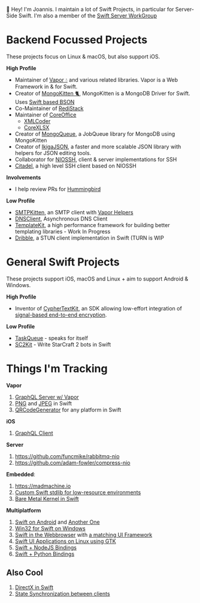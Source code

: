 👋 Hey! I'm Joannis. I maintain a lot of Swift Projects, in particular for Server-Side Swift. I'm also a member of the [Swift Server WorkGroup](https://swift.org/sswg)

# Backend Focussed Projects

These projects focus on Linux & macOS, but also support iOS.

**High Profile**
- Maintainer of [Vapor 💧](https://github.com/vapor/vapor) and various related libraries. Vapor is a Web Framework in & for Swift.
- Creator of [MongoKitten 🐈](https://github.com/orlandos-nl/MongoKitten), MongoKitten is a MongoDB Driver for Swift. Uses [Swift based BSON](https://github.com/orlandos-nl/bson)
- Co-Maintainer of [RediStack](https://github.com/swift-server/RediStack)
- Maintainer of [CoreOffice](https://github.com/CoreOffice)
  - [XMLCoder](https://github.com/CoreOffice/XMLCoder)
  - [CoreXLSX](https://github.com/CoreOffice/CoreXLSX)
- Creator of [MongoQueue](https://github.com/orlandos-nl/MongoQueue), a JobQueue library for MongoDB using MongoKitten
- Creator of [IkigaJSON](https://github.com/orlandos-nl/IkigaJSON), a faster and more scalable JSON library with helpers for JSON editing tools.
- Collaborator for [NIOSSH](https://github.com/apple/swift-nio-ssh), client & server implementations for SSH
- [Citadel](https://github.com/orlandos-nl/Citadel), a high level SSH client based on NIOSSH

**Involvements**
- I help review PRs for [Hummingbird](https://github.com/hummingbird-project)

**Low Profile**
- [SMTPKitten](https://github.com/Joannis/SMTPKitten), an SMTP client with [Vapor Helpers](https://github.com/Joannis/VaporSMTPKit)
- [DNSClient](https://github.com/orlandos-nl/DNSClient), Asynchronous DNS Client
- [TemplateKit](https://github.com/orlandos-nl/TemplateKit), a high performance framework for building better templating libraries - Work In Progress
- [Dribble](https://github.com/orlandos-nl/Dribble), a STUN client implementation in Swift (TURN is WIP

# General Swift Projects

These projects support iOS, macOS and Linux + aim to support Android & Windows.

**High Profile**
- Inventor of [CypherTextKit](https://github.com/orlandos-nl/CypherTextKit), an SDK allowing low-effort integration of [signal-based end-to-end encryption](https://www.signal.org/docs/specifications/doubleratchet/).

**Low Profile**
- [TaskQueue](https://github.com/Joannis/TaskQueue) - speaks for itself
- [SC2Kit](https://github.com/Joannis/SC2Kit) - Write StarCraft 2 bots in Swift

# Things I'm Tracking

**Vapor**
1. [GraphQL Server w/ Vapor](https://github.com/nerdsupremacist/GraphZahl)
2. [PNG](https://github.com/kelvin13/png) and [JPEG](https://github.com/kelvin13/jpeg) in Swift
3. [QRCodeGenerator](https://github.com/BlockchainCommons/QRCodeGenerator) for any platform in Swift

**iOS**
1. [GraphQL Client](https://github.com/nerdsupremacist/Graphaello)

**Server**
1. https://github.com/funcmike/rabbitmq-nio
2. https://github.com/adam-fowler/compress-nio

**Embedded**:
1. https://madmachine.io
2. [Custom Swift stdlib for low-resource environments](https://github.com/compnerd/uswift)
3. [Bare Metal Kernel in Swift](https://si.org/projects/project1/)

**Multiplatform**
1. [Swift on Android](https://github.com/vgorloff/swift-everywhere-toolchain) and [Another One](https://github.com/readdle/swift-android-toolchain)
2. [Win32 for Swift on Windows](https://github.com/compnerd/swift-win32)
3. [Swift in the Webbrowser](https://swiftwasm.org) with [a matching UI Framework](https://github.com/TokamakUI/Tokamak)
4. [Swift UI Applications on Linux using GTK](https://github.com/rhx/SwiftGtk)
5. [Swift + NodeJS Bindings](https://github.com/LinusU/swift-napi-bindings)
6. [Swift + Python Bindings](https://github.com/pvieito/PythonKit)

## Also Cool

1. [DirectX in Swift](https://github.com/compnerd/DXSample)
2. [State Synchronization between clients](https://github.com/nerdsupremacist/Sync)
